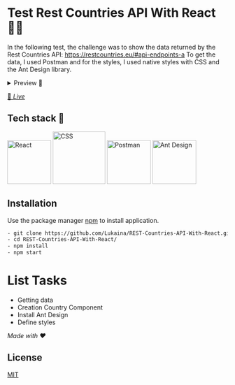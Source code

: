 # Test Rest Countries API With React 👩‍💻

In the following test, the challenge was to show the data returned by the Rest Countries API: https://restcountries.eu/#api-endpoints-a
To get the data, I used Postman and for the styles, I used native styles with CSS and the Ant Design library. 

<details>
<summary>Preview 👀</summary>    
  <img width="959" alt="Capture Test" src="https://user-images.githubusercontent.com/60724393/128646924-55acd57d-5f1f-4d48-8572-a65b26214e8a.jpg">
</details>

[🌸 _Live_](https://61105097fdc6d308d0d40ac1--rc-api-react.netlify.app/)

## Tech stack 🧰
<img widht="100" height="100" alt="React" src="https://user-images.githubusercontent.com/60724393/128647184-c6526f6f-ccc6-4922-9ff3-88e25225bf9c.png">
<img widht="100" height="120" alt="CSS" src="https://user-images.githubusercontent.com/60724393/128647228-ee53ede9-3c71-4227-b133-380e58280987.png"> <img widht="100" height="100" alt="Postman" src="https://user-images.githubusercontent.com/60724393/128647206-fee3799d-d639-44fc-9a55-32cb81e644be.png"> <img widht="100" height="100" alt="Ant Design" src="https://user-images.githubusercontent.com/60724393/128647416-750562a0-3fe4-4ce3-adfe-fed4c9ed7cdb.jpg">

## Installation

Use the package manager [npm](https://www.npmjs.com/) to install application.

```bash
- git clone https://github.com/Lukaina/REST-Countries-API-With-React.git
- cd REST-Countries-API-With-React/
- npm install
- npm start
```

# List Tasks

- Getting data
- Creation Country Component
- Install Ant Design
- Define styles

_Made with ❤_

## License

[MIT](https://choosealicense.com/licenses/mit/)
